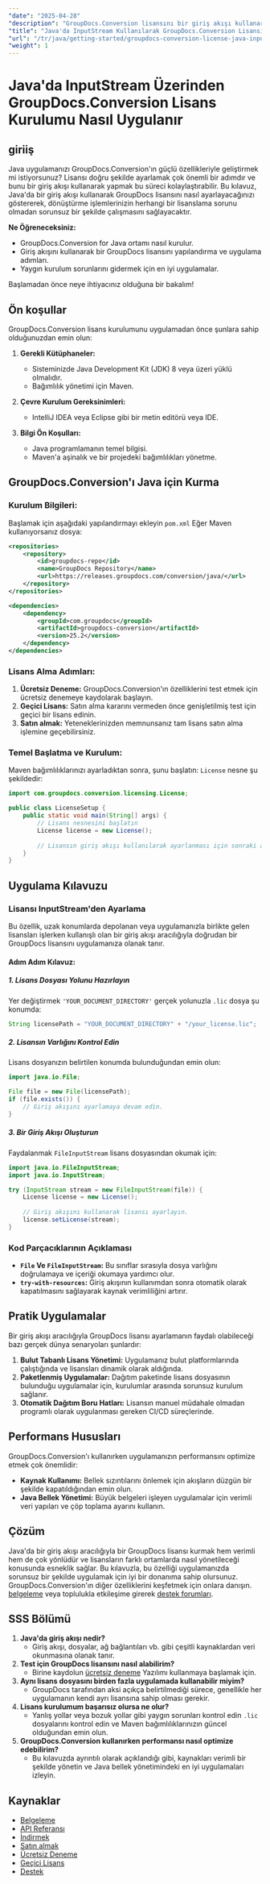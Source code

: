 ```yaml
---
"date": "2025-04-28"
"description": "GroupDocs.Conversion lisansını bir giriş akışı kullanarak Java uygulamanıza sorunsuz bir şekilde nasıl entegre edeceğinizi öğrenin. Bulut tabanlı, paketlenmiş uygulamalar için mükemmeldir."
"title": "Java'da InputStream Kullanılarak GroupDocs.Conversion Lisansı Nasıl Ayarlanır"
"url": "/tr/java/getting-started/groupdocs-conversion-license-java-input-stream/"
"weight": 1
---
```


# Java'da InputStream Üzerinden GroupDocs.Conversion Lisans Kurulumu Nasıl Uygulanır
## giriiş
Java uygulamanızı GroupDocs.Conversion'ın güçlü özellikleriyle geliştirmek mi istiyorsunuz? Lisansı doğru şekilde ayarlamak çok önemli bir adımdır ve bunu bir giriş akışı kullanarak yapmak bu süreci kolaylaştırabilir. Bu kılavuz, Java'da bir giriş akışı kullanarak GroupDocs lisansını nasıl ayarlayacağınızı göstererek, dönüştürme işlemlerinizin herhangi bir lisanslama sorunu olmadan sorunsuz bir şekilde çalışmasını sağlayacaktır.

**Ne Öğreneceksiniz:**
- GroupDocs.Conversion for Java ortamı nasıl kurulur.
- Giriş akışını kullanarak bir GroupDocs lisansını yapılandırma ve uygulama adımları.
- Yaygın kurulum sorunlarını gidermek için en iyi uygulamalar.

Başlamadan önce neye ihtiyacınız olduğuna bir bakalım!
## Ön koşullar
GroupDocs.Conversion lisans kurulumunu uygulamadan önce şunlara sahip olduğunuzdan emin olun:

1. **Gerekli Kütüphaneler:**
   - Sisteminizde Java Development Kit (JDK) 8 veya üzeri yüklü olmalıdır.
   - Bağımlılık yönetimi için Maven.

2. **Çevre Kurulum Gereksinimleri:**
   - IntelliJ IDEA veya Eclipse gibi bir metin editörü veya IDE.

3. **Bilgi Ön Koşulları:**
   - Java programlamanın temel bilgisi.
   - Maven'a aşinalık ve bir projedeki bağımlılıkları yönetme.
## GroupDocs.Conversion'ı Java için Kurma
### Kurulum Bilgileri:
Başlamak için aşağıdaki yapılandırmayı ekleyin `pom.xml` Eğer Maven kullanıyorsanız dosya:
```xml
<repositories>
    <repository>
        <id>groupdocs-repo</id>
        <name>GroupDocs Repository</name>
        <url>https://releases.groupdocs.com/conversion/java/</url>
    </repository>
</repositories>

<dependencies>
    <dependency>
        <groupId>com.groupdocs</groupId>
        <artifactId>groupdocs-conversion</artifactId>
        <version>25.2</version>
    </dependency>
</dependencies>
```
### Lisans Alma Adımları:
1. **Ücretsiz Deneme:** GroupDocs.Conversion'ın özelliklerini test etmek için ücretsiz denemeye kaydolarak başlayın.
2. **Geçici Lisans:** Satın alma kararını vermeden önce genişletilmiş test için geçici bir lisans edinin.
3. **Satın almak:** Yeteneklerinizden memnunsanız tam lisans satın alma işlemine geçebilirsiniz.
### Temel Başlatma ve Kurulum:
Maven bağımlılıklarınızı ayarladıktan sonra, şunu başlatın: `License` nesne şu şekildedir:
```java
import com.groupdocs.conversion.licensing.License;

public class LicenseSetup {
    public static void main(String[] args) {
        // Lisans nesnesini başlatın
        License license = new License();
        
        // Lisansın giriş akışı kullanılarak ayarlanması için sonraki adımlar takip edilecektir.
    }
}
```
## Uygulama Kılavuzu
### Lisansı InputStream'den Ayarlama
Bu özellik, uzak konumlarda depolanan veya uygulamanızla birlikte gelen lisansları işlerken kullanışlı olan bir giriş akışı aracılığıyla doğrudan bir GroupDocs lisansını uygulamanıza olanak tanır.
#### Adım Adım Kılavuz:
##### 1. Lisans Dosyası Yolunu Hazırlayın
Yer değiştirmek `'YOUR_DOCUMENT_DIRECTORY'` gerçek yolunuzla `.lic` dosya şu konumda:
```java
String licensePath = "YOUR_DOCUMENT_DIRECTORY" + "/your_license.lic";
```
##### 2. Lisansın Varlığını Kontrol Edin
Lisans dosyanızın belirtilen konumda bulunduğundan emin olun:
```java
import java.io.File;

File file = new File(licensePath);
if (file.exists()) {
    // Giriş akışını ayarlamaya devam edin.
}
```
##### 3. Bir Giriş Akışı Oluşturun
Faydalanmak `FileInputStream` lisans dosyasından okumak için:
```java
import java.io.FileInputStream;
import java.io.InputStream;

try (InputStream stream = new FileInputStream(file)) {
    License license = new License();
    
    // Giriş akışını kullanarak lisansı ayarlayın.
    license.setLicense(stream);
}
```
### Kod Parçacıklarının Açıklaması
- **`File` Ve `FileInputStream`:** Bu sınıflar sırasıyla dosya varlığını doğrulamaya ve içeriği okumaya yardımcı olur.
- **`try-with-resources`:** Giriş akışının kullanımdan sonra otomatik olarak kapatılmasını sağlayarak kaynak verimliliğini artırır.
## Pratik Uygulamalar
Bir giriş akışı aracılığıyla GroupDocs lisansı ayarlamanın faydalı olabileceği bazı gerçek dünya senaryoları şunlardır:
1. **Bulut Tabanlı Lisans Yönetimi:** Uygulamanız bulut platformlarında çalıştığında ve lisansları dinamik olarak aldığında.
2. **Paketlenmiş Uygulamalar:** Dağıtım paketinde lisans dosyasının bulunduğu uygulamalar için, kurulumlar arasında sorunsuz kurulum sağlanır.
3. **Otomatik Dağıtım Boru Hatları:** Lisansın manuel müdahale olmadan programlı olarak uygulanması gereken CI/CD süreçlerinde.
## Performans Hususları
GroupDocs.Conversion'ı kullanırken uygulamanızın performansını optimize etmek çok önemlidir:
- **Kaynak Kullanımı:** Bellek sızıntılarını önlemek için akışların düzgün bir şekilde kapatıldığından emin olun.
- **Java Bellek Yönetimi:** Büyük belgeleri işleyen uygulamalar için verimli veri yapıları ve çöp toplama ayarını kullanın.
## Çözüm
Java'da bir giriş akışı aracılığıyla bir GroupDocs lisansı kurmak hem verimli hem de çok yönlüdür ve lisansların farklı ortamlarda nasıl yönetileceği konusunda esneklik sağlar. Bu kılavuzla, bu özelliği uygulamanızda sorunsuz bir şekilde uygulamak için iyi bir donanıma sahip olursunuz.
GroupDocs.Conversion'ın diğer özelliklerini keşfetmek için onlara danışın. [belgeleme](https://docs.groupdocs.com/conversion/java/) veya toplulukla etkileşime girerek [destek forumları](https://forum.groupdocs.com/c/conversion/10).
## SSS Bölümü
1. **Java'da giriş akışı nedir?**
   - Giriş akışı, dosyalar, ağ bağlantıları vb. gibi çeşitli kaynaklardan veri okunmasına olanak tanır.
2. **Test için GroupDocs lisansını nasıl alabilirim?**
   - Birine kaydolun [ücretsiz deneme](https://releases.groupdocs.com/conversion/java/) Yazılımı kullanmaya başlamak için.
3. **Aynı lisans dosyasını birden fazla uygulamada kullanabilir miyim?**
   - GroupDocs tarafından aksi açıkça belirtilmediği sürece, genellikle her uygulamanın kendi ayrı lisansına sahip olması gerekir.
4. **Lisans kurulumum başarısız olursa ne olur?**
   - Yanlış yollar veya bozuk yollar gibi yaygın sorunları kontrol edin `.lic` dosyalarını kontrol edin ve Maven bağımlılıklarınızın güncel olduğundan emin olun.
5. **GroupDocs.Conversion kullanırken performansı nasıl optimize edebilirim?**
   - Bu kılavuzda ayrıntılı olarak açıklandığı gibi, kaynakları verimli bir şekilde yönetin ve Java bellek yönetimindeki en iyi uygulamaları izleyin.
## Kaynaklar
- [Belgeleme](https://docs.groupdocs.com/conversion/java/)
- [API Referansı](https://reference.groupdocs.com/conversion/java/)
- [İndirmek](https://releases.groupdocs.com/conversion/java/)
- [Satın almak](https://purchase.groupdocs.com/buy)
- [Ücretsiz Deneme](https://releases.groupdocs.com/conversion/java/)
- [Geçici Lisans](https://purchase.groupdocs.com/temporary-license/)
- [Destek](https://forum.groupdocs.com/c/conversion/10)